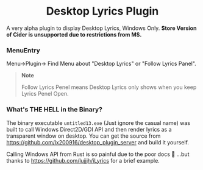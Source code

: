 <div align="center">
  
# Desktop Lyrics Plugin
  
</div>


A very alpha plugin to display Desktop Lyrics, Windows Only. 
**Store Version of Cider is unsupported due to restrictions from MS.**


### MenuEntry

Menu->Plugin-> Find Menu about "Desktop Lyrics" or "Follow Lyrics Panel".

> **Note**
>
> Follow Lyrics Penel means Desktop Lyrics only shows when you keep Lyrics Penel Open.

### What's THE HELL in the Binary?

The binary executable `untitled13.exe` (Just ignore the casual name) was built to call Windows Direct2D/GDI API and then render lyrics as a transparent window on desktop. You can get the source from https://github.com/lx200916/desktop_plugin_server and build it yourself. 

Calling Windows API from Rust is so painful due to the poor docs 🤯 ...but thanks to https://github.com/lujjjh/iLyrics for a brief example.

